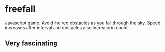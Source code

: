 # freefall

Javascript game. Avoid the red obstacles as you fall through the sky. Speed increases after interval and obstacles also increase in count

## Very fascinating
